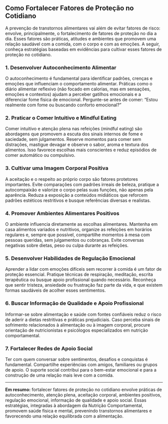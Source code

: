 
## Como Fortalecer Fatores de Proteção no Cotidiano

A prevenção de transtornos alimentares vai além de evitar fatores de risco: envolve, principalmente, o fortalecimento de fatores de proteção no dia a dia. Esses fatores são práticas, atitudes e ambientes que promovem uma relação saudável com a comida, com o corpo e com as emoções. A seguir, conheça estratégias baseadas em evidências para cultivar esses fatores de proteção no cotidiano.

### 1. **Desenvolver Autoconhecimento Alimentar**

O autoconhecimento é fundamental para identificar padrões, crenças e emoções que influenciam o comportamento alimentar. Práticas como o diário alimentar reflexivo (não focado em calorias, mas em sensações, emoções e contextos) ajudam a perceber gatilhos emocionais e a diferenciar fome física de emocional. Pergunte-se antes de comer: “Estou realmente com fome ou buscando conforto emocional?”

### 2. **Praticar o Comer Intuitivo e Mindful Eating**

Comer intuitivo e atenção plena nas refeições (mindful eating) são abordagens que promovem a escuta dos sinais internos de fome e saciedade, sem julgamentos. Reserve momentos para comer sem distrações, mastigue devagar e observe o sabor, aroma e textura dos alimentos. Isso favorece escolhas mais conscientes e reduz episódios de comer automático ou compulsivo.

### 3. **Cultivar uma Imagem Corporal Positiva**

A aceitação e o respeito ao próprio corpo são fatores protetores importantes. Evite comparações com padrões irreais de beleza, pratique a autocompaixão e valorize o corpo pelas suas funções, não apenas pela aparência. Reduza a exposição a conteúdos midiáticos que reforcem padrões estéticos restritivos e busque referências diversas e realistas.

### 4. **Promover Ambientes Alimentares Positivos**

O ambiente influencia diretamente as escolhas alimentares. Mantenha em casa alimentos variados e nutritivos, organize as refeições em horários regulares e, sempre que possível, compartilhe momentos à mesa com pessoas queridas, sem julgamentos ou cobranças. Evite conversas negativas sobre dietas, peso ou culpa durante as refeições.

### 5. **Desenvolver Habilidades de Regulação Emocional**

Aprender a lidar com emoções difíceis sem recorrer à comida é um fator de proteção essencial. Pratique técnicas de respiração, meditação, escrita terapêutica ou busque apoio profissional quando necessário. Reconheça que sentir tristeza, ansiedade ou frustração faz parte da vida, e que existem formas saudáveis de acolher esses sentimentos.

### 6. **Buscar Informação de Qualidade e Apoio Profissional**

Informar-se sobre alimentação e saúde com fontes confiáveis reduz o risco de aderir a dietas restritivas e práticas prejudiciais. Caso perceba sinais de sofrimento relacionados à alimentação ou à imagem corporal, procure orientação de nutricionistas e psicólogos especializados em nutrição comportamental.

### 7. **Fortalecer Redes de Apoio Social**

Ter com quem conversar sobre sentimentos, desafios e conquistas é fundamental. Compartilhe experiências com amigos, familiares ou grupos de apoio. O suporte social contribui para o bem-estar emocional e para a construção de uma relação mais leve com a comida.

___

**Em resumo:** fortalecer fatores de proteção no cotidiano envolve práticas de autoconhecimento, atenção plena, aceitação corporal, ambientes positivos, regulação emocional, informação de qualidade e apoio social. Essas estratégias, integradas à abordagem da Nutrição Comportamental, promovem saúde física e mental, prevenindo transtornos alimentares e favorecendo uma relação equilibrada com a alimentação.
```
